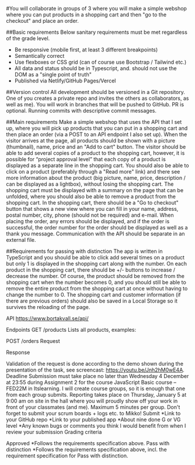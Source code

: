 
#You will collaborate in groups of 3 where you will make a simple webshop where you can put products in a shopping cart and then "go to the checkout" and place an order.
 
##Basic requirements
Below sanitary requirements must be met regardless of the grade level.
* Be responsive (mobile first, at least 3 different breakpoints)
* Semantically correct
* Use flexboxes or CSS grid (can of course use Bootstrap / Tailwind etc.)
* All data and status should be in Typescript, and. should not use the DOM as a "single point of truth"
* Published via Netlify/GitHub Pages/Vercel

##Version control
All development should be versioned in a Git repository. One of you creates a private repo and invites the others as collaborators, as well as me). You will work in branches that will be pushed to GitHub. PR is optional. Running commits with descriptive commit messages.
 
##Main requirements
Make a simple webshop that uses the API that I set up, where you will pick up products that you can put in a shopping cart and then place an order (via a POST to an API endpoint I also set up).
When the visitor arrives at the page, all products should be shown with a picture (thumbnail), name, price and an "Add to cart" button.
The visitor should be able to add several copies of a product to the shopping cart, however, it is possible for “project approval level” that each copy of a product is displayed as a separate line in the shopping cart.
You should also be able to click on a product (preferably through a "Read more" link) and there see more information about the product (big picture, name, price, description / can be displayed as a lightbox), without losing the shopping cart.
The shopping cart must be displayed with a summary on the page that can be unfolded, where you should also be able to remove a product from the shopping cart.
In the shopping cart, there should be a "Go to checkout" button that shows a new view where you can fill in your name, address, postal number, city, phone (should not be required) and e-mail.
When placing the order, any errors should be displayed, and if the order is successful, the order number for the order should be displayed as well as a thank you message.
Communication with the API should be separate in an external file.
 
##Requirements for passing with distinction
The app is written in TypeScript and you should be able to click add several times on a product but only 1 is displayed in the shopping cart along with the number.
On each product in the shopping cart, there should be +/- buttons to increase / decrease the number. Of course, the product should be removed from the shopping cart when the number becomes 0, and you should still be able to remove the entire product from the shopping cart at once without having to change the number to 0.
The shopping cart and customer information (if there are previous orders) should also be saved in a Local Storage so it survives the reloading of the page.
 
API
https://www.bortakvall.se/api/
 

Endpoints
GET /products
Lists all products, examples:

POST /orders
Request

Response

Validation of the request is done according to the demo shown during the presentation of the task, see screencast: https://youtu.be/Jnh2hM0wE4A.
Deadline
Submission must take place no later than Wednesday 4 December at 23:55 during Assignment 2 for the  course JavaScript Basic course – FED22M in Itslearning. I will create course groups, so it is enough that one from each group submits.
Reporting takes place on Thursday, January 5 at 9:00 am on site in the hall where you will proudly show off your work in front of your classmates (and me). Maximum 5 minutes per group.
Don't forget to submit your scrum boards + logs etc. to Mikko!
Submit
*Link to your GitHub repo
*Link to your published app
*About nine done G or VG level
*Any known bugs or comments you think I would benefit from when I review your submission
Grading criteria 

Approved
*Follows the requirements specification above.
Pass with distinction
*Follows the requirements specification above, incl. the requirement specification for Pass with distinction.